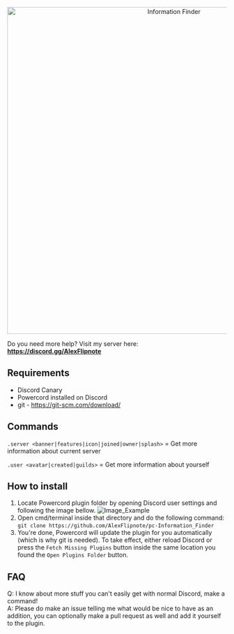 <p align="center">
  <img alt="Information Finder" src="https://i.alexflipnote.dev/4pPLc4M.png" width="750px">
</p>

Do you need more help? Visit my server here: **https://discord.gg/AlexFlipnote**

## Requirements
- Discord Canary
- Powercord installed on Discord
- git - https://git-scm.com/download/

## Commands
`.server <banner|features|icon|joined|owner|splash>` = Get more information about current server

`.user <avatar|created|guilds>` = Get more information about yourself


## How to install
1. Locate Powercord plugin folder by opening Discord user settings and following the image bellow.
![Image_Example](https://i.alexflipnote.dev/2mSnX9g.png)
2. Open cmd/terminal inside that directory and do the following command: `git clone https://github.com/AlexFlipnote/pc-Information_Finder`
3. You're done, Powercord will update the plugin for you automatically (which is why git is needed). To take effect, either reload Discord or press the `Fetch Missing Plugins` button inside the same location you found the `Open Plugins Folder` button.

## FAQ
Q: I know about more stuff you can't easily get with normal Discord, make a command!<br>
A: Please do make an issue telling me what would be nice to have as an addition, you can optionally make a pull request as well and add it yourself to the plugin.
